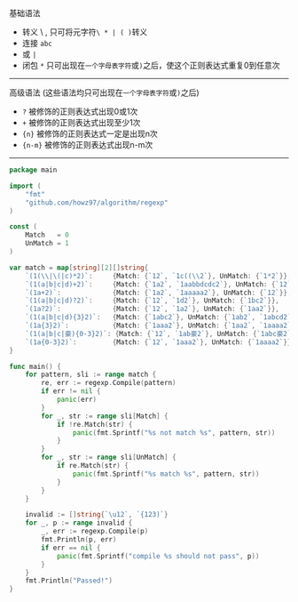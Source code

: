 基础语法
* 转义 \ , 只可将元字符`\ * | ( )`转义
* 连接 `abc`
* 或 `|`
* 闭包 `*` 只可出现在`一个字母表字符`或`)`之后，使这个正则表达式重复0到任意次

---
高级语法 
(这些语法均只可出现在`一个字母表字符`或`)`之后)
* `?` 被修饰的正则表达式出现0或1次
* `+` 被修饰的正则表达式出现至少1次
* `{n}` 被修饰的正则表达式一定是出现n次
* `{n-m}` 被修饰的正则表达式出现n-m次

---
```go
package main

import (
	"fmt"
	"github.com/howz97/algorithm/regexp"
)

const (
	Match   = 0
	UnMatch = 1
)

var match = map[string][2][]string{
	`(1(\\|\(|c)*2)`:     {Match: {`12`, `1c((\\2`}, UnMatch: {`1*2`}}, // \
	`(1(a|b|c|d)+2)`:     {Match: {`1a2`, `1aabbdcdc2`}, UnMatch: {`12`}},
	`(1a+2)`:             {Match: {`1a2`, `1aaaaa2`}, UnMatch: {`12`}}, // +
	`(1(a|b|c|d)?2)`:     {Match: {`12`, `1d2`}, UnMatch: {`1bc2`}},    // |
	`(1a?2)`:             {Match: {`12`, `1a2`}, UnMatch: {`1aa2`}},
	`(1(a|b|c|d){3}2)`:   {Match: {`1abc2`}, UnMatch: {`1ab2`, `1abcd2`}}, // {n}
	`(1a{3}2)`:           {Match: {`1aaa2`}, UnMatch: {`1aa2`, `1aaaa2`}},
	`(1(a|b|c|豪){0-3}2)`: {Match: {`12`, `1ab豪2`}, UnMatch: {`1abc豪2`}}, // // {n-m}
	`(1a{0-3}2)`:         {Match: {`12`, `1aaa2`}, UnMatch: {`1aaaa2`}},
}

func main() {
	for pattern, sli := range match {
		re, err := regexp.Compile(pattern)
		if err != nil {
			panic(err)
		}
		for _, str := range sli[Match] {
			if !re.Match(str) {
				panic(fmt.Sprintf("%s not match %s", pattern, str))
			}
		}
		for _, str := range sli[UnMatch] {
			if re.Match(str) {
				panic(fmt.Sprintf("%s match %s", pattern, str))
			}
		}
	}

	invalid := []string{`\u12`, `{123)`}
	for _, p := range invalid {
		_, err := regexp.Compile(p)
		fmt.Println(p, err)
		if err == nil {
			panic(fmt.Sprintf("compile %s should not pass", p))
		}
	}
	fmt.Println("Passed!")
}
```

